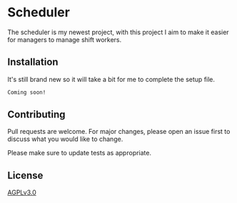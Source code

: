 # Scheduler

The scheduler is my newest project, with this project I aim to make it easier for managers to manage shift workers.

## Installation

It's still brand new so it will take a bit for me to complete the setup file.

```bash
Coming soon!
```

## Contributing
Pull requests are welcome. For major changes, please open an issue first to discuss what you would like to change.

Please make sure to update tests as appropriate.

## License
[AGPLv3.0](https://choosealicense.com/licenses/agpl-3.0/)
